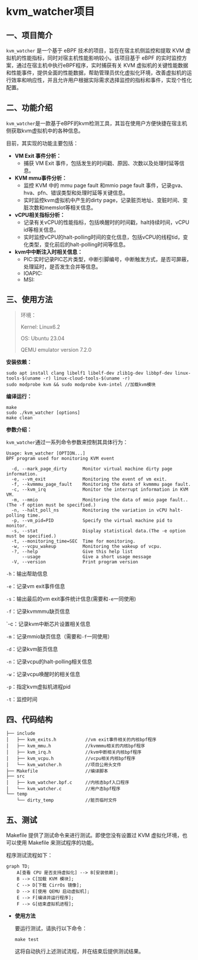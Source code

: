 # kvm_watcher项目

## 一、项目简介

`kvm_watcher` 是一个基于 eBPF 技术的项目，旨在在宿主机侧监控和提取 KVM 虚拟机的性能指标，同时对宿主机性能影响较小。该项目基于 eBPF 的实时监控方案，通过在宿主机中执行eBPF程序，实时捕获有关 KVM 虚拟机的关键性能数据和性能事件，提供全面的性能数据，帮助管理员优化虚拟化环境，改善虚拟机的运行效率和响应性，并且允许用户根据实际需求选择监控的指标和事件，实现个性化配置。

## 二、功能介绍

`kvm_watcher`是一款基于eBPF的kvm检测工具，其旨在使用户方便快捷在宿主机侧获取kvm虚拟机中的各种信息。

目前，其实现的功能主要包括：

- **VM Exit 事件分析：** 
  - 捕获 VM Exit 事件，包括发生的时间戳、原因、次数以及处理时延等信息。
- **KVM mmu事件分析：**
  - 监控 KVM 中的 mmu page fault 和mmio page fault 事件，记录gva、hva、pfn、错误类型和处理时延等关键信息。
  - 实时监控kvm虚拟机中产生的dirty page，记录脏页地址、变脏时间、变脏次数和memslot等相关信息。
- **vCPU相关指标分析：**
  - 记录有关vCPU的性能指标，包括唤醒时的时间戳，halt持续时间，vCPU id等相关信息。
  - 实时监控vCPU的halt-polling时间的变化信息，包括vCPU的线程tid，变化类型，变化前后的halt-polling时间等信息。
- **kvm中中断注入时相关信息：**
  - PIC:实时记录PIC芯片类型，中断引脚编号，中断触发方式，是否可屏蔽，处理延时，是否发生合并等信息。
  - IOAPIC:
  - MSI:

## 三、使用方法

> 环境：
>
> Kernel: Linux6.2  
>
> OS: Ubuntu 23.04
>
> QEMU emulator version 7.2.0

**安装依赖：**

```
sudo apt install clang libelf1 libelf-dev zlib1g-dev libbpf-dev linux-tools-$(uname -r) linux-cloud-tools-$(uname -r)
sudo modprobe kvm && sudo modprobe kvm-intel //加载kvm模块
```

**编译运行：**

```
make
sudo ./kvm_watcher [options]
make clean
```

**参数介绍：**

`kvm_watcher`通过一系列命令参数来控制其具体行为：

```
Usage: kvm_watcher [OPTION...]
BPF program used for monitoring KVM event

  -d, --mark_page_dirty      Monitor virtual machine dirty page information.
  -e, --vm_exit              Monitoring the event of vm exit.
  -f, --kvmmmu_page_fault    Monitoring the data of kvmmmu page fault.
  -c, --kvm_irq              Monitor the interrupt information in KVM VM.
  -m, --mmio                 Monitoring the data of mmio page fault..(The -f option must be specified.)
  -n, --halt_poll_ns         Monitoring the variation in vCPU halt-polling time.
  -p, --vm_pid=PID           Specify the virtual machine pid to monitor.
  -s, --stat                 Display statistical data.(The -e option must be specified.)
  -t, --monitoring_time=SEC  Time for monitoring.
  -w, --vcpu_wakeup          Monitoring the wakeup of vcpu.
  -?, --help                 Give this help list
      --usage                Give a short usage message
  -V, --version              Print program version
```

`-h`：输出帮助信息

`-e`：记录vm exit事件信息

`-s`：输出最后的vm exit事件统计信息(需要和`-e`一同使用)

`-f`：记录kvmmmu缺页信息

`-c：记录kvm中断芯片设置相关信息

`-m`：记录mmio缺页信息（需要和`-f`一同使用）

`-d`：记录kvm脏页信息

`-n`：记录vcpu的halt-polling相关信息

`-w`：记录vcpu唤醒时的相关信息

`-p`：指定kvm虚拟机进程pid

`-t`：监控时间

## 四、代码结构

```
├── include
│   ├── kvm_exits.h           //vm exit事件相关的内核bpf程序
│   ├── kvm_mmu.h             //kvmmmu相关的内核bpf程序
│   ├── kvm_irq.h             //kvm中断相关内核bpf程序
│   ├── kvm_vcpu.h            //vcpu相关内核bpf程序
│   └── kvm_watcher.h         //项目公用头文件
├── Makefile                  //编译脚本
├── src
│   ├── kvm_watcher.bpf.c     //内核态bpf入口程序
│   └── kvm_watcher.c         //用户态bpf程序
└── temp
    └── dirty_temp            //脏页临时文件
```

## 五、测试

Makefile 提供了测试命令来进行测试。即使您没有设置过 KVM 虚拟化环境，也可以使用 Makefile 来测试程序的功能。

程序测试流程如下：

```mermaid
graph TD;
    A[查看 CPU 是否支持虚拟化] --> B[安装依赖];
    B --> C[加载 KVM 模块];
    C --> D[下载 CirrOs 镜像];
    D --> E[使用 QEMU 启动虚拟机];
    E --> F[编译并运行程序];
    F --> G[结束虚拟机进程];

```

- **使用方法**

  要运行测试，请执行以下命令：

  ```
  make test
  ```

  这将自动执行上述测试流程，并在结束后提供测试结果。